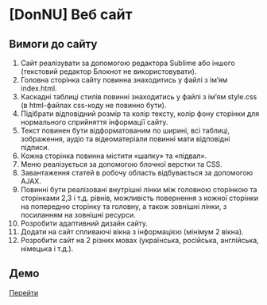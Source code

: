 # [DonNU] Веб сайт

## Вимоги до сайту

1. Сайт реалізувати за допомогою редактора Sublime або іншого (текстовий редактор Блокнот не використовувати).
2. Головна сторінка сайту повинна знаходитись у файлі з ім’ям index.html.
3. Каскадні таблиці стилів повинні знаходитись у файлі з ім’ям style.css (в html-файлах css-коду не повинно бути).
4. Підібрати відповідний розмір та колір тексту, колір фону сторінки для нормального сприйняття інформації сайту.
5. Текст повинен бути відформатованим по ширині, всі таблиці, зображення, аудіо та відеоматеріали повинні мати відповідні підписи.
6. Кожна сторінка повинна містити «шапку» та «підвал».
7. Меню реалізується за допомогою блочної верстки та CSS.
8. Завантаження статей в робочу область відбувається за допомогою AJAX.
9. Повинні бути реалізовані внутрішні лінки між головною сторінкою та сторінками 2,3 і т.д. рівнів, можливість повернення з кожної сторінки на попередню сторінку та головну, а також зовнішні лінки, з посиланням на зовнішні ресурси.
10. Розробити адаптивний дизайн сайту.
11. Додати на сайт спливаючі вікна з інформацією (мінімум 2 вікна).
12. Розробити сайт на 2 різних мовах (українська, російська, англійська, німецька і т.д.).

## Демо

[Перейти](https://potterua.github.io)
